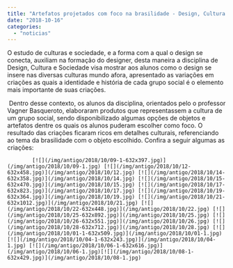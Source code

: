 ```yaml
---
title: "Artefatos projetados com foco na brasilidade - Design, Cultura e Sociedade."
date: "2018-10-16"
categories: 
  - "noticias"
---
```


O estudo de culturas e sociedade, e a forma com a qual o design se conecta, auxiliam na formação do designer, desta maneira a disciplina de Design, Cultura e Sociedade visa mostrar aos alunos como o design se insere nas diversas culturas mundo afora, apresentado as variações em criações as quais a identidade e história de cada grupo social é o elemento mais importante de suas criações.

 Dentro desse contexto, os alunos da disciplina, orientados pelo o professor Vagner Basqueroto, elaboraram produtos que representassem a cultura de um grupo social, sendo disponibilizado algumas opções de objetos e artefatos dentre os quais os alunos puderam escolher como foco. O resultado das criações ficaram ricos em detalhes culturais, referenciando ao tema da brasilidade com o objeto escolhido. Confira a seguir algumas as criações:

            [![](/img/antigo/2018/10/09-1-632x397.jpg)](/img/antigo/2018/10/09-1.jpg) [![](/img/antigo/2018/10/12-632x458.jpg)](/img/antigo/2018/10/12.jpg) [![](/img/antigo/2018/10/14-632x358.jpg)](/img/antigo/2018/10/14.jpg) [![](/img/antigo/2018/10/15-632x470.jpg)](/img/antigo/2018/10/15.jpg) [![](/img/antigo/2018/10/17-632x823.jpg)](/img/antigo/2018/10/17.jpg) [![](/img/antigo/2018/10/19-632x364.jpg)](/img/antigo/2018/10/19.jpg) [![](/img/antigo/2018/10/21-632x1012.jpg)](/img/antigo/2018/10/21.jpg) [![](/img/antigo/2018/10/22-632x448.jpg)](/img/antigo/2018/10/22.jpg) [![](/img/antigo/2018/10/25-632x892.jpg)](/img/antigo/2018/10/25.jpg) [![](/img/antigo/2018/10/26-632x551.jpg)](/img/antigo/2018/10/26.jpg) [![](/img/antigo/2018/10/28-632x712.jpg)](/img/antigo/2018/10/28.jpg) [![](/img/antigo/2018/10/01-1-632x509.jpg)](/img/antigo/2018/10/01-1.jpg)[![](/img/antigo/2018/10/04-1-632x243.jpg)](/img/antigo/2018/10/04-1.jpg) [![](/img/antigo/2018/10/06-1-632x616.jpg)](/img/antigo/2018/10/06-1.jpg)[![](/img/antigo/2018/10/08-1-632x429.jpg)](/img/antigo/2018/10/08-1.jpg)
